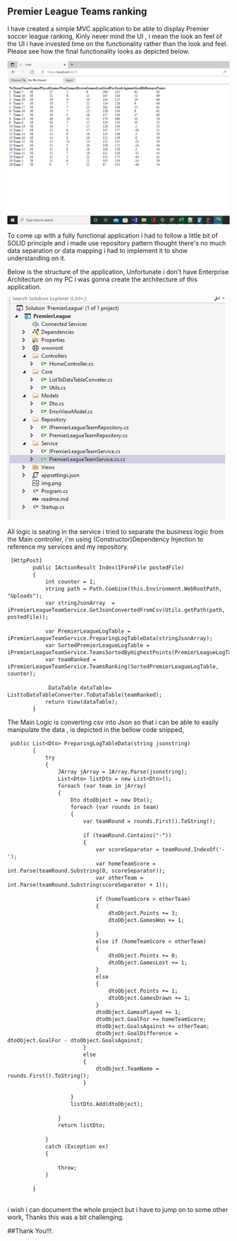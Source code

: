 Premier League Teams ranking
----


I have created a simple MVC application to be able to display Premier soccer league ranking, Kinly never mind the UI , i mean the look an feel of the UI i have invested time on the functionality rather than the look and feel. Please see how the final functionality looks as depicted below.

![img.png](img.png)

To come up with a fully functional application i had to follow a little bit of SOLID principle and i made use repository pattern thought there's no much data separation or data mapping i had to implement it to show understanding on it.


Below is the structure of the application, Unfortunate i don't have Enterprise Architecture on my PC i was gonna create the architecture of this application. 

![img_1.png](img_1.png)

All logic is seating in the service i tried to separate the business logic from the Main controller, i'm using (Constructor)Dependency Injection to reference my services and my repository.
```
 [HttpPost]
        public IActionResult Index(IFormFile postedFile)
        {
            int counter = 1;
            string path = Path.Combine(this.Environment.WebRootPath, "Uploads");
            var stringJsonArray  = iPremierLeagueTeamService.GetJsonConvertedFromCsv(Utils.getPath(path, postedFile));

            var PremierLeagueLogTable = iPremierLeagueTeamService.PreparingLogTableData(stringJsonArray);
            var SortedPremierLeagueLogTable = iPremierLeagueTeamService.TeamsSortedByHighestPoints(PremierLeagueLogTable);
            var teamRanked = iPremierLeagueTeamService.TeamsRanking(SortedPremierLeagueLogTable, counter);

             DataTable dataTable= ListtoDataTableConverter.ToDataTable(teamRanked);           
            return View(dataTable);
        }
  ```        

The Main Logic is converting csv into Json so that i can be able to easily manipulate the data , is depicted in the bellow code snipped, 

``` 
 public List<Dto> PreparingLogTableData(string jsonstring)
        {
            try
            {
                JArray jArray = JArray.Parse(jsonstring);
                List<Dto> listDto = new List<Dto>();
                foreach (var team in jArray)
                {
                    Dto dtoObject = new Dto();
                    foreach (var rounds in team)
                    {
                        var teamRound = rounds.First().ToString();

                        if (teamRound.Contains("-"))
                        {
                            var scoreSeparator = teamRound.IndexOf('-');
                            var homeTeamScore = int.Parse(teamRound.Substring(0, scoreSeparator));
                            var otherTeam = int.Parse(teamRound.Substring(scoreSeparator + 1));

                            if (homeTeamScore > otherTeam)
                            {
                                dtoObject.Points += 3;
                                dtoObject.GamesWon += 1;

                            }
                            else if (homeTeamScore < otherTeam)
                            {
                                dtoObject.Points += 0;
                                dtoObject.GamesLost += 1;
                            }
                            else
                            {
                                dtoObject.Points += 1;
                                dtoObject.GamesDrawn += 1;
                            }
                            dtoObject.GamesPlayed += 1;
                            dtoObject.GoalFor += homeTeamScore;
                            dtoObject.GoalsAgainst += otherTeam;
                            dtoObject.GoalDifference = dtoObject.GoalFor - dtoObject.GoalsAgainst;
                        }
                        else
                        {
                            dtoObject.TeamName = rounds.First().ToString();
                        }

                    }
                    listDto.Add(dtoObject);

                }
                return listDto;

            }
            catch (Exception ex)
            {

                throw;
            }
  
        }
  ```

<br />
i wish i can document the whole project but i have to jump on to some other work, Thanks this was a bit challenging.


##Thank You!!!.